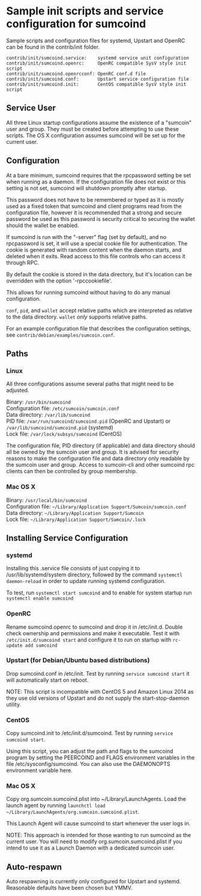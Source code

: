 Sample init scripts and service configuration for sumcoind
==========================================================

Sample scripts and configuration files for systemd, Upstart and OpenRC
can be found in the contrib/init folder.

    contrib/init/sumcoind.service:    systemd service unit configuration
    contrib/init/sumcoind.openrc:     OpenRC compatible SysV style init script
    contrib/init/sumcoind.openrcconf: OpenRC conf.d file
    contrib/init/sumcoind.conf:       Upstart service configuration file
    contrib/init/sumcoind.init:       CentOS compatible SysV style init script

Service User
---------------------------------

All three Linux startup configurations assume the existence of a "sumcoin" user
and group.  They must be created before attempting to use these scripts.
The OS X configuration assumes sumcoind will be set up for the current user.

Configuration
---------------------------------

At a bare minimum, sumcoind requires that the rpcpassword setting be set
when running as a daemon.  If the configuration file does not exist or this
setting is not set, sumcoind will shutdown promptly after startup.

This password does not have to be remembered or typed as it is mostly used
as a fixed token that sumcoind and client programs read from the configuration
file, however it is recommended that a strong and secure password be used
as this password is security critical to securing the wallet should the
wallet be enabled.

If sumcoind is run with the "-server" flag (set by default), and no rpcpassword is set,
it will use a special cookie file for authentication. The cookie is generated with random
content when the daemon starts, and deleted when it exits. Read access to this file
controls who can access it through RPC.

By default the cookie is stored in the data directory, but it's location can be overridden
with the option '-rpccookiefile'.

This allows for running sumcoind without having to do any manual configuration.

`conf`, `pid`, and `wallet` accept relative paths which are interpreted as
relative to the data directory. `wallet` *only* supports relative paths.

For an example configuration file that describes the configuration settings,
see `contrib/debian/examples/sumcoin.conf`.

Paths
---------------------------------

### Linux

All three configurations assume several paths that might need to be adjusted.

Binary:              `/usr/bin/sumcoind`  
Configuration file:  `/etc/sumcoin/sumcoin.conf`  
Data directory:      `/var/lib/sumcoind`  
PID file:            `/var/run/sumcoind/sumcoind.pid` (OpenRC and Upstart) or `/var/lib/sumcoind/sumcoind.pid` (systemd)  
Lock file:           `/var/lock/subsys/sumcoind` (CentOS)  

The configuration file, PID directory (if applicable) and data directory
should all be owned by the sumcoin user and group.  It is advised for security
reasons to make the configuration file and data directory only readable by the
sumcoin user and group.  Access to sumcoin-cli and other sumcoind rpc clients
can then be controlled by group membership.

### Mac OS X

Binary:              `/usr/local/bin/sumcoind`  
Configuration file:  `~/Library/Application Support/Sumcoin/sumcoin.conf`  
Data directory:      `~/Library/Application Support/Sumcoin`  
Lock file:           `~/Library/Application Support/Sumcoin/.lock`  

Installing Service Configuration
-----------------------------------

### systemd

Installing this .service file consists of just copying it to
/usr/lib/systemd/system directory, followed by the command
`systemctl daemon-reload` in order to update running systemd configuration.

To test, run `systemctl start sumcoind` and to enable for system startup run
`systemctl enable sumcoind`

### OpenRC

Rename sumcoind.openrc to sumcoind and drop it in /etc/init.d.  Double
check ownership and permissions and make it executable.  Test it with
`/etc/init.d/sumcoind start` and configure it to run on startup with
`rc-update add sumcoind`

### Upstart (for Debian/Ubuntu based distributions)

Drop sumcoind.conf in /etc/init.  Test by running `service sumcoind start`
it will automatically start on reboot.

NOTE: This script is incompatible with CentOS 5 and Amazon Linux 2014 as they
use old versions of Upstart and do not supply the start-stop-daemon utility.

### CentOS

Copy sumcoind.init to /etc/init.d/sumcoind. Test by running `service sumcoind start`.

Using this script, you can adjust the path and flags to the sumcoind program by
setting the PEERCOIND and FLAGS environment variables in the file
/etc/sysconfig/sumcoind. You can also use the DAEMONOPTS environment variable here.

### Mac OS X

Copy org.sumcoin.sumcoind.plist into ~/Library/LaunchAgents. Load the launch agent by
running `launchctl load ~/Library/LaunchAgents/org.sumcoin.sumcoind.plist`.

This Launch Agent will cause sumcoind to start whenever the user logs in.

NOTE: This approach is intended for those wanting to run sumcoind as the current user.
You will need to modify org.sumcoin.sumcoind.plist if you intend to use it as a
Launch Daemon with a dedicated sumcoin user.

Auto-respawn
-----------------------------------

Auto respawning is currently only configured for Upstart and systemd.
Reasonable defaults have been chosen but YMMV.

